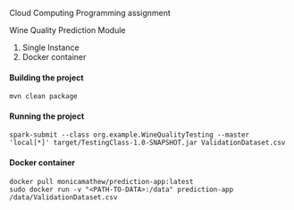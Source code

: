Cloud Computing
Programming assignment

Wine Quality Prediction Module 
1. Single Instance
2. Docker container

#### Building the project
```
mvn clean package
```

#### Running the project
```
spark-submit --class org.example.WineQualityTesting --master 'local[*]' target/TestingClass-1.0-SNAPSHOT.jar ValidationDataset.csv
```
#### Docker container
```
docker pull monicamathew/prediction-app:latest
sudo docker run -v "<PATH-TO-DATA>:/data" prediction-app /data/ValidationDataset.csv
```